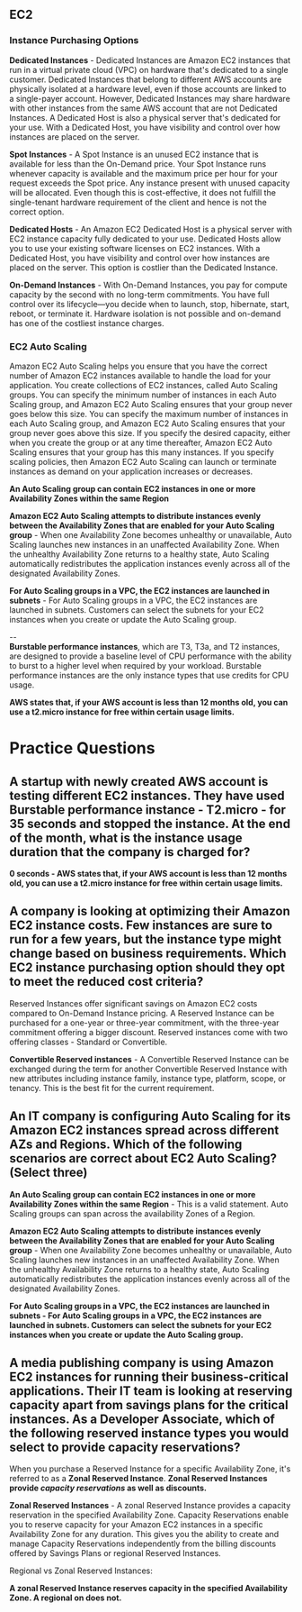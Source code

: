 ## EC2

### Instance Purchasing Options

**Dedicated Instances** - Dedicated Instances are Amazon EC2 instances that run in a virtual private cloud (VPC) on hardware that's dedicated to a single customer. Dedicated Instances that belong to different AWS accounts are physically isolated at a hardware level, even if those accounts are linked to a single-payer account. However, Dedicated Instances may share hardware with other instances from the same AWS account that are not Dedicated Instances. A Dedicated Host is also a physical server that's dedicated for your use. With a Dedicated Host, you have visibility and control over how instances are placed on the server.

**Spot Instances** - A Spot Instance is an unused EC2 instance that is available for less than the On-Demand price. Your Spot Instance runs whenever capacity is available and the maximum price per hour for your request exceeds the Spot price. Any instance present with unused capacity will be allocated. Even though this is cost-effective, it does not fulfill the single-tenant hardware requirement of the client and hence is not the correct option.

**Dedicated Hosts** - An Amazon EC2 Dedicated Host is a physical server with EC2 instance capacity fully dedicated to your use. Dedicated Hosts allow you to use your existing software licenses on EC2 instances. With a Dedicated Host, you have visibility and control over how instances are placed on the server. This option is costlier than the Dedicated Instance.

**On-Demand Instances** - With On-Demand Instances, you pay for compute capacity by the second with no long-term commitments. You have full control over its lifecycle—you decide when to launch, stop, hibernate, start, reboot, or terminate it. Hardware isolation is not possible and on-demand has one of the costliest instance charges.

### EC2 Auto Scaling 

Amazon EC2 Auto Scaling helps you ensure that you have the correct number of Amazon EC2 instances available to handle the load for your application. You create collections of EC2 instances, called Auto Scaling groups. You can specify the minimum number of instances in each Auto Scaling group, and Amazon EC2 Auto Scaling ensures that your group never goes below this size. You can specify the maximum number of instances in each Auto Scaling group, and Amazon EC2 Auto Scaling ensures that your group never goes above this size. If you specify the desired capacity, either when you create the group or at any time thereafter, Amazon EC2 Auto Scaling ensures that your group has this many instances. If you specify scaling policies, then Amazon EC2 Auto Scaling can launch or terminate instances as demand on your application increases or decreases.

**An Auto Scaling group can contain EC2 instances in one or more Availability Zones within the same Region**

**Amazon EC2 Auto Scaling attempts to distribute instances evenly between the Availability Zones that are enabled for your Auto Scaling group** - When one Availability Zone becomes unhealthy or unavailable, Auto Scaling launches new instances in an unaffected Availability Zone. When the unhealthy Availability Zone returns to a healthy state, Auto Scaling automatically redistributes the application instances evenly across all of the designated Availability Zones.

**For Auto Scaling groups in a VPC, the EC2 instances are launched in subnets** - For Auto Scaling groups in a VPC, the EC2 instances are launched in subnets. Customers can select the subnets for your EC2 instances when you create or update the Auto Scaling group.

--<br>
**Burstable performance instances**, which are T3, T3a, and T2 instances, are designed to provide a baseline level of CPU performance with the ability to burst to a higher level when required by your workload. Burstable performance instances are the only instance types that use credits for CPU usage.

**AWS states that, if your AWS account is less than 12 months old, you can use a t2.micro instance for free within certain usage limits.**

# Practice Questions 

## A startup with newly created AWS account is testing different EC2 instances. They have used Burstable performance instance - T2.micro - for 35 seconds and stopped the instance. At the end of the month, what is the instance usage duration that the company is charged for?

**0 seconds - AWS states that, if your AWS account is less than 12 months old, you can use a t2.micro instance for free within certain usage limits.**

## A company is looking at optimizing their Amazon EC2 instance costs. Few instances are sure to run for a few years, but the instance type might change based on business requirements. Which EC2 instance purchasing option should they opt to meet the reduced cost criteria?

Reserved Instances offer significant savings on Amazon EC2 costs compared to On-Demand Instance pricing. A Reserved Instance can be purchased for a one-year or three-year commitment, with the three-year commitment offering a bigger discount. Reserved instances come with two offering classes - Standard or Convertible.

**Convertible Reserved instances** - A Convertible Reserved Instance can be exchanged during the term for another Convertible Reserved Instance with new attributes including instance family, instance type, platform, scope, or tenancy. This is the best fit for the current requirement.

## An IT company is configuring Auto Scaling for its Amazon EC2 instances spread across different AZs and Regions. Which of the following scenarios are  correct about EC2 Auto Scaling? (Select three)

**An Auto Scaling group can contain EC2 instances in one or more Availability Zones within the same Region** - This is a valid statement. Auto Scaling groups can span across the availability Zones of a Region.

**Amazon EC2 Auto Scaling attempts to distribute instances evenly between the Availability Zones that are enabled for your Auto Scaling group** - When one Availability Zone becomes unhealthy or unavailable, Auto Scaling launches new instances in an unaffected Availability Zone. When the unhealthy Availability Zone returns to a healthy state, Auto Scaling automatically redistributes the application instances evenly across all of the designated Availability Zones.

**For Auto Scaling groups in a VPC, the EC2 instances are launched in subnets - For Auto Scaling groups in a VPC, the EC2 instances are launched in subnets. Customers can select the subnets for your EC2 instances when you create or update the Auto Scaling group.**

## A media publishing company is using Amazon EC2 instances for running their business-critical applications. Their IT team is looking at reserving capacity apart from savings plans for the critical instances. As a Developer Associate, which of the following reserved instance types you would select to provide capacity reservations?

When you purchase a Reserved Instance for a specific Availability Zone, it's referred to as a **Zonal Reserved Instance**. **Zonal Reserved Instances provide *capacity reservations* as well as discounts.**

**Zonal Reserved Instances** - A zonal Reserved Instance provides a capacity reservation in the specified Availability Zone. Capacity Reservations enable you to reserve capacity for your Amazon EC2 instances in a specific Availability Zone for any duration. This gives you the ability to create and manage Capacity Reservations independently from the billing discounts offered by Savings Plans or regional Reserved Instances.

Regional vs Zonal Reserved Instances:

**A zonal Reserved Instance reserves capacity in the specified Availability Zone. A regional on does not.** 



